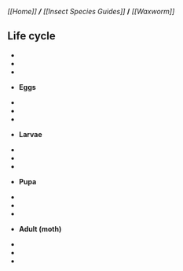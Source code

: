 _[[Home]] **/** [[Insect Species Guides]]_ **/** _[[Waxworm]]_


## **Life cycle**

-
-
-
* **Eggs**

-
-
-

* **Larvae**

-
-
-

* **Pupa**

-
-
-

* **Adult (moth)**

-
-
-

